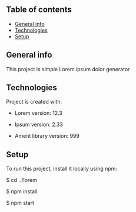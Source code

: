 ## Table of contents

* [General info](##general-info)
* [Technologies](##technologies)
* [Setup](##setup)

## General info

This project is simple Lorem ipsum dolor generator

## Technologies

Project is created with:

* Lorem version: 12.3

* Ipsum version: 2.33

* Ament library version: 999

## Setup

To run this project, install it locally using npm:

$ cd ../lorem

$ npm install

$ npm start

